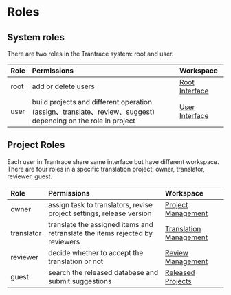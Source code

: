 # Roles

## System roles <span id='system-roles'></span>

There are two roles in the Trantrace system: root and user. 

| Role | Permissions | Workspace |
| :--- | :--- | :--- |
| root | add or delete users | [Root Interface](../interface/root.md) |
| user | build projects and different operation (assign、translate、review、suggest) depending on the role in project | [User Interface](../interface/user.md) |

## Project Roles

Each user in Trantrace share same interface but have different workspace. There are four roles in a specific translation project: owner, translator, reviewer, guest.

| Role | Permissions | Workspace |
| :--- | :--- | :--- |
| owner | assign task to translators, revise project settings, release version | [Project Management](../interface/owner-project-management.md) |
| translator | translate the assigned items and retranslate the items rejected by reviewers | [Translation Management](../interface/translator-translation-management.md) |
| reviewer | decide whether to accept the translation or not | [Review Management](../interface/reviewer-review-management.md) |
| guest | search the released database and submit suggestions | [Released Projects](../interface/guest-released-projects.md) |




